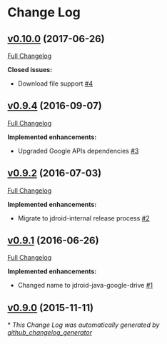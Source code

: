 # Change Log

## [v0.10.0](https://github.com/maxirosson/jdroid-java-google-drive/tree/v0.10.0) (2017-06-26)
[Full Changelog](https://github.com/maxirosson/jdroid-java-google-drive/compare/v0.9.4...v0.10.0)

**Closed issues:**

- Download file support [\#4](https://github.com/maxirosson/jdroid-java-google-drive/issues/4)

## [v0.9.4](https://github.com/maxirosson/jdroid-java-google-drive/tree/v0.9.4) (2016-09-07)
[Full Changelog](https://github.com/maxirosson/jdroid-java-google-drive/compare/v0.9.2...v0.9.4)

**Implemented enhancements:**

- Upgraded Google APIs dependencies [\#3](https://github.com/maxirosson/jdroid-java-google-drive/issues/3)

## [v0.9.2](https://github.com/maxirosson/jdroid-java-google-drive/tree/v0.9.2) (2016-07-03)
[Full Changelog](https://github.com/maxirosson/jdroid-java-google-drive/compare/v0.9.1...v0.9.2)

**Implemented enhancements:**

- Migrate to jdroid-internal release process [\#2](https://github.com/maxirosson/jdroid-java-google-drive/issues/2)

## [v0.9.1](https://github.com/maxirosson/jdroid-java-google-drive/tree/v0.9.1) (2016-06-26)
[Full Changelog](https://github.com/maxirosson/jdroid-java-google-drive/compare/v0.9.0...v0.9.1)

**Implemented enhancements:**

- Changed name to jdroid-java-google-drive [\#1](https://github.com/maxirosson/jdroid-java-google-drive/issues/1)

## [v0.9.0](https://github.com/maxirosson/jdroid-java-google-drive/tree/v0.9.0) (2015-11-11)


\* *This Change Log was automatically generated by [github_changelog_generator](https://github.com/skywinder/Github-Changelog-Generator)*
